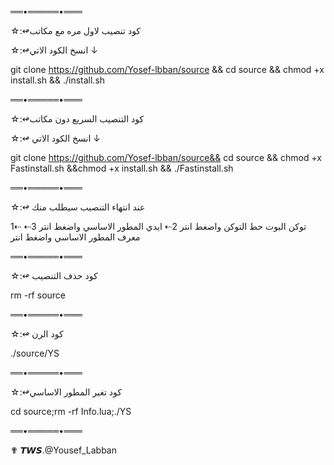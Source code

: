 ══•═════•═══

☆:↫كود تنصيب لاول مره مع مكاتب

☆:↫انسخ الكود الاتي ↓

git clone https://github.com/Yosef-lbban/source && cd source && chmod +x install.sh && ./install.sh

══•═════•═══

☆:↫كود التنصيب السريع دون مكاتب

☆:↫ انسخ الكود الاتي ↓

git clone https://github.com/Yosef-lbban/source&& cd source && chmod +x Fastinstall.sh &&chmod +x install.sh && ./Fastinstall.sh

══•═════•═══

☆:↫ عند انتهاء التنصيب سيطلب منك 

1⇠ توكن البوت حط التوكن واضغط انتر
2⇠ ايدي المطور الاساسي واضغط انتر
3⇠ معرف المطور الاساسي واضغط انتر

══•═════•═══

☆:↫ كود حذف التنصيب

rm -rf source

══•═════•═══

☆:↫ كود الرن

./source/YS

══•═════•═══

☆:↫كود تغير المطور الاساسي 

cd source;rm -rf Info.lua;./YS 

══•═════•═══

✟ 𝙏𝙒𝙎.@Yousef_Labban
